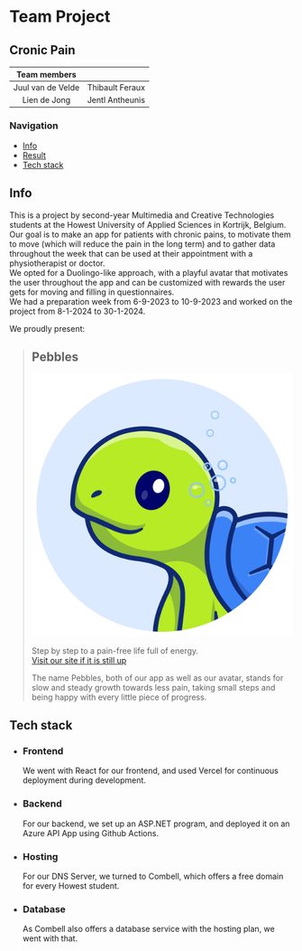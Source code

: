 # Team Project

## Cronic Pain

|   Team members    |                 |
| :---------------: | :-------------: |
| Juul van de Velde | Thibault Feraux |
|   Lien de Jong    | Jentl Antheunis |

### Navigation

- [Info](#info)
- [Result](#pebbles)
- [Tech stack](#tech-stack)

## Info

This is a project by second-year Multimedia and Creative Technologies students at the Howest University of Applied Sciences in Kortrijk, Belgium.  
Our goal is to make an app for patients with chronic pains, to motivate them to move (which will reduce the pain in the long term) and to gather data throughout the week that can be used at their appointment with a physiotherapist or doctor.  
We opted for a Duolingo-like approach, with a playful avatar that motivates the user throughout the app and can be customized with rewards the user gets for moving and filling in questionnaires.  
We had a preparation week from 6-9-2023 to 10-9-2023 and worked on the project from 8-1-2024 to 30-1-2024.

We proudly present:

> ## Pebbles
>
> ![Pebbles icon/logo](/app/public/pebbles.svg)
>
> Step by step to a pain-free life full of energy.  
> [Visit our site if it is still up](https://pebbles-health.be)
>
> The name Pebbles, both of our app as well as our avatar, stands for slow and steady growth towards less pain, taking small steps and being happy with every little piece of progress.

## Tech stack

- ### Frontend
    We went with React for our frontend, and used Vercel for continuous deployment during development.

- ### Backend
    For our backend, we set up an ASP.NET program, and deployed it on an Azure API App using Github Actions.

- ### Hosting
    For our DNS Server, we turned to Combell, which offers a free domain for every Howest student.

- ### Database
    As Combell also offers a database service with the hosting plan, we went with that.